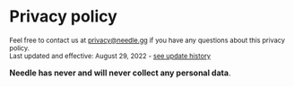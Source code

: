 # Privacy policy

<sup>Feel free to contact us at [privacy@needle.gg](mailto:privacy@needle.gg) if you have any questions about this privacy policy.<br>Last updated and effective: August 29, 2022 - <a href="https://github.com/MarcusOtter/discord-needle/commits/stable/PRIVACY_POLICY.md">see update history</a></sup>

**Needle has never and will never collect any personal data**.
